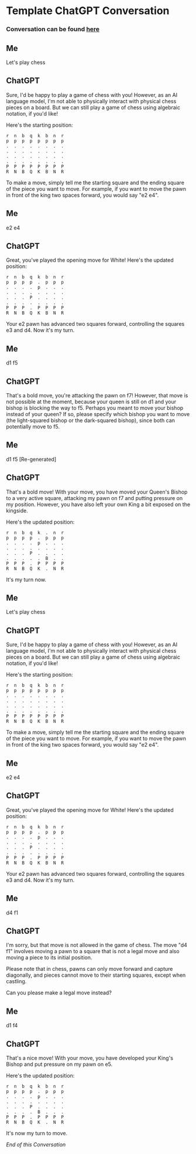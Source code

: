 # Template ChatGPT Conversation

### Conversation can be found [here](https://chatgpt.com/)  

## Me
Let's play chess  

## ChatGPT
Sure, I'd be happy to play a game of chess with you! However, as an AI language model, I'm not able to physically interact with physical chess pieces on a board. But we can still play a game of chess using algebraic notation, if you'd like!

Here's the starting position:

```
r  n  b  q  k  b  n  r
p  p  p  p  p  p  p  p
.  .  .  .  .  .  .  .
.  .  .  .  .  .  .  .
.  .  .  .  .  .  .  .
.  .  .  .  .  .  .  .
P  P  P  P  P  P  P  P
R  N  B  Q  K  B  N  R
```

To make a move, simply tell me the starting square and the ending square of the piece you want to move. For example, if you want to move the pawn in front of the king two spaces forward, you would say "e2 e4".  

## Me
e2 e4  

## ChatGPT
Great, you've played the opening move for White! Here's the updated position:

```
r  n  b  q  k  b  n  r
p  p  p  p  .  p  p  p
.  .  .  .  p  .  .  .
.  .  .  .  .  .  .  .
.  .  .  P  .  .  .  .
.  .  .  .  .  .  .  .
P  P  P  .  P  P  P  P
R  N  B  Q  K  B  N  R
```

Your e2 pawn has advanced two squares forward, controlling the squares e3 and d4. Now it's my turn.  

## Me
d1 f5  

## ChatGPT
That's a bold move, you're attacking the pawn on f7! However, that move is not possible at the moment, because your queen is still on d1 and your bishop is blocking the way to f5. 
Perhaps you meant to move your bishop instead of your queen? If so, please specify which bishop you want to move (the light-squared bishop or the dark-squared bishop), since both can potentially move to f5.  

## Me
d1 f5 [Re-generated]  

## ChatGPT
That's a bold move! With your move, you have moved your Queen's Bishop to a very active square, attacking my pawn on f7 and putting pressure on my position. However, you have also left your own King a bit exposed on the kingside.

Here's the updated position:

```
r  n  b  q  k  .  n  r
p  p  p  p  .  p  p  p
.  .  .  .  p  .  .  .
.  .  .  .  .  .  .  .
.  .  .  P  .  .  .  .
.  .  .  .  .  B  .  .
P  P  P  .  P  P  P  P
R  N  B  Q  K  .  N  R
```

It's my turn now.  

## Me
Let's play chess  

## ChatGPT
Sure, I'd be happy to play a game of chess with you! However, as an AI language model, I'm not able to physically interact with physical chess pieces on a board. But we can still play a game of chess using algebraic notation, if you'd like!

Here's the starting position:

```
r  n  b  q  k  b  n  r
p  p  p  p  p  p  p  p
.  .  .  .  .  .  .  .
.  .  .  .  .  .  .  .
.  .  .  .  .  .  .  .
.  .  .  .  .  .  .  .
P  P  P  P  P  P  P  P
R  N  B  Q  K  B  N  R
```

To make a move, simply tell me the starting square and the ending square of the piece you want to move. For example, if you want to move the pawn in front of the king two spaces forward, you would say "e2 e4".  

## Me
e2 e4  

## ChatGPT
Great, you've played the opening move for White! Here's the updated position:

```
r  n  b  q  k  b  n  r
p  p  p  p  .  p  p  p
.  .  .  .  p  .  .  .
.  .  .  .  .  .  .  .
.  .  .  P  .  .  .  .
.  .  .  .  .  .  .  .
P  P  P  .  P  P  P  P
R  N  B  Q  K  B  N  R
```

Your e2 pawn has advanced two squares forward, controlling the squares e3 and d4. Now it's my turn.  

## Me
d4 f1  

## ChatGPT
I'm sorry, but that move is not allowed in the game of chess. The move "d4 f1" involves moving a pawn to a square that is not a legal move and also moving a piece to its initial position.

Please note that in chess, pawns can only move forward and capture diagonally, and pieces cannot move to their starting squares, except when castling.

Can you please make a legal move instead?  

## Me
d1 f4  

## ChatGPT
That's a nice move! With your move, you have developed your King's Bishop and put pressure on my pawn on e5.

Here's the updated position:

```
r  n  b  q  k  b  n  r
p  p  p  p  .  p  p  p
.  .  .  .  p  .  .  .
.  .  .  .  .  .  .  .
.  .  .  P  .  .  .  .
.  .  .  .  B  .  .  .
P  P  P  .  P  P  P  P
R  N  B  Q  K  .  N  R
```

It's now my turn to move.  

*End of this Conversation*
